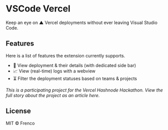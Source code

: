 # VSCode Vercel

Keep an eye on ▲ Vercel deployments without ever leaving Visual Studio Code.

## Features

Here is a list of features the extension currently supports.

- 📜 View deployment & their details (with dedicated side bar)
- 📈 View (real-time) logs with a webview
- ⏳ Filter the deployment statuses based on teams & projects

_This is a participating project for the Vercel Hashnode Hackathon. View the full story about the project as an article here._

## License

MIT © Frenco
